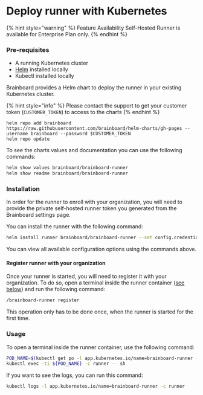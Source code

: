 # Deploy runner with Kubernetes

{% hint style="warning" %}
Feature Availability Self-Hosted Runner is available for Enterprise Plan only.
{% endhint %}

### Pre-requisites

* A running Kubernetes cluster
* [Helm](https://helm.sh/docs/intro/install) installed locally
* Kubectl installed locally

Brainboard provides a Helm chart to deploy the runner in your existing Kubernetes cluster.

{% hint style="info" %}
Please contact the support to get your customer token (`CUSTOMER_TOKEN`) to access to the charts
{% endhint %}

```shell
helm repo add brainboard https://raw.githubusercontent.com/brainboard/helm-charts/gh-pages --username brainboard --password $CUSTOMER_TOKEN
helm repo update
```

To see the charts values and documentation you can use the following commands:

```bash
helm show values brainboard/brainboard-runner
helm show readme brainboard/brainboard-runner
```

### Installation

In order for the runner to enroll with your organization, you will need to provide the private self-hosted runner token you generated from the Brainboard settings page.

You can install the runner with the following command:

```bash
helm install runner brainboard/brainboard-runner --set config.credentials.token="your-runner-token"
```

You can view all available configuration options using the commands above.

#### Register runner with your organization

Once your runner is started, you will need to register it with your organization. To do so, open a terminal inside the runner container ([see below](runner-kubernetes.md#usage)) and run the following command:

```bash
/brainboard-runner register
```

This operation only has to be done once, when the runner is started for the first time.

### Usage

To open a terminal inside the runner container, use the following command:

```bash
POD_NAME=$(kubectl get po -l app.kubernetes.io/name=brainboard-runner -o=name)
kubectl exec -ti ${POD_NAME} -c runner -- sh
```

If you want to see the logs, you can run this command:

```bash
kubectl logs -l app.kubernetes.io/name=brainboard-runner -c runner
```
